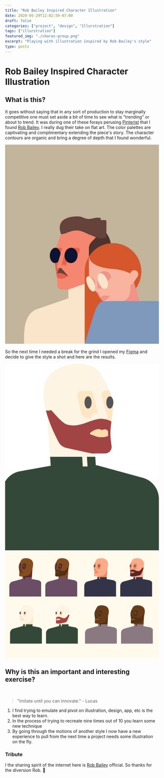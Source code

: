 ```yaml
---
title: "Rob Bailey Inspired Character Illustration"
date: 2020-05-29T12:02:59-07:00
draft: false
categories: ["project", "design", "Illurstration"]
tags: ["illurstration"]
featured_img: "./charas-group.png"
excerpt: "Playing with illustration inspired by Rob Bailey's style"
type: posts
---
```


# Rob Bailey Inspired Character Illustration

## What is this?

It goes without saying that in any sort of production to stay marginally competitive one must set aside a bit of time to see what is "trending" or about to trend. It was during one of these forays perusing [Pinterist](https://www.pinterest.com/) that I found [Rob Bailey](https://www.outlineartists.com/rob-bailey). I really dug their take on flat art. The color palettes are captivating and complimentary extending the piece's story. The character contours are organic and bring a degree of depth that I found wonderful.

![Rob Bailey Style Couple](./rob-bailey-couple.jpg)

So the next time I needed a break for the grind I opened my [Figma](https://www.figma.com/) and decide to give the style a shot and here are the results.

![](./char-redbeard.png)
![](./charas-group.png)

## Why is this an important and interesting exercise?

<br/>

> "Imitate until you can innovate." - Lucas

1. I find trying to emulate and pivot on illustration, design, app, etc is the best way to learn.
2. In the process of trying to recreate nine times out of 10 you learn some new technique
3. By going through the motions of another style I now have a new experience to pull from the next time a project needs some illustration on the fly.

### Tribute

I the sharing spirit of the internet here is [Rob Bailey](https://www.outlineartists.com/rob-bailey) official. So thanks for the diversion Rob. 🍻
